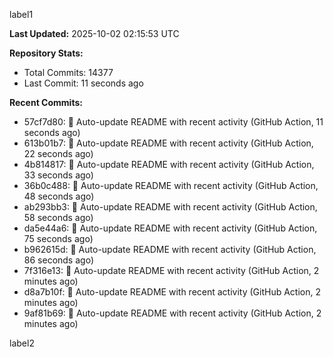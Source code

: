 
label1 
<!-- ACTIVITY_START -->
**Last Updated:** 2025-10-02 02:15:53 UTC

**Repository Stats:**
- Total Commits: 14377
- Last Commit: 11 seconds ago

**Recent Commits:**
- 57cf7d80: 🤖 Auto-update README with recent activity (GitHub Action, 11 seconds ago)
- 613b01b7: 🤖 Auto-update README with recent activity (GitHub Action, 22 seconds ago)
- 4b814817: 🤖 Auto-update README with recent activity (GitHub Action, 33 seconds ago)
- 36b0c488: 🤖 Auto-update README with recent activity (GitHub Action, 48 seconds ago)
- ab293bb3: 🤖 Auto-update README with recent activity (GitHub Action, 58 seconds ago)
- da5e44a6: 🤖 Auto-update README with recent activity (GitHub Action, 75 seconds ago)
- b962615d: 🤖 Auto-update README with recent activity (GitHub Action, 86 seconds ago)
- 7f316e13: 🤖 Auto-update README with recent activity (GitHub Action, 2 minutes ago)
- d8a7b10f: 🤖 Auto-update README with recent activity (GitHub Action, 2 minutes ago)
- 9af81b69: 🤖 Auto-update README with recent activity (GitHub Action, 2 minutes ago)
<!-- ACTIVITY_END -->

label2
